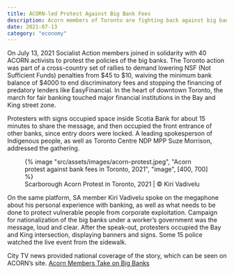 ```yaml
---
title: ACORN-led Protest Against Big Bank Fees
description: Acorn members of Toronto are fighting back against big bank fees during covid
date: 2021-07-13
category: "economy"
---
```


On July 13, 2021 Socialist Action members joined in solidarity with 40 ACORN activists to protest the policies of the big banks. The Toronto action was part of a cross-country set of rallies to demand lowering NSF (Not Sufficient Funds) penalties from $45 to $10, waiving the minimum bank balance of $4000 to end discriminatory fees and stopping the financing of predatory lenders like EasyFinancial. In the heart of downtown Toronto, the march for fair banking touched major financial institutions in the Bay and King street zone.

<!-- excerpt -->

Protesters with signs occupied space inside Scotia Bank for about 15 minutes to share the message, and then occupied the front entrance of other banks, since entry doors were locked. A leading spokesperson of Indigenous people, as well as Toronto Centre NDP MPP Suze Morrison, addressed the gathering.

<figure>
{% image "src/assets/images/acorn-protest.jpeg", "Acorn protest against bank fees in Toronto, 2021", "image", [400, 700] %}
<figcaption>Scarborough Acorn Protest in Toronto, 2021 | © Kiri Vadivelu</figcaption>
</figure>

On the same platform, SA member Kiri Vadivelu spoke on the megaphone about his personal experience with banking, as well as what needs to be done to protect vulnerable people from corporate exploitation. Campaign for nationalization of the big banks under a worker’s government was the message, loud and clear. After the speak-out, protesters occupied the Bay and King intersection, displaying banners and signs. Some 15 police watched the live event from the sidewalk.

City TV news provided national coverage of the story, which can be seen on ACORN’s site. [Acorn Members Take on Big Banks](https://acorncanada.org/acorn-members-take-big-banks-demand-bank-fees-back)

